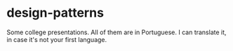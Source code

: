 # design-patterns
 Some college presentations. All of them are in Portuguese. I can translate it, in case it's not your first language.
